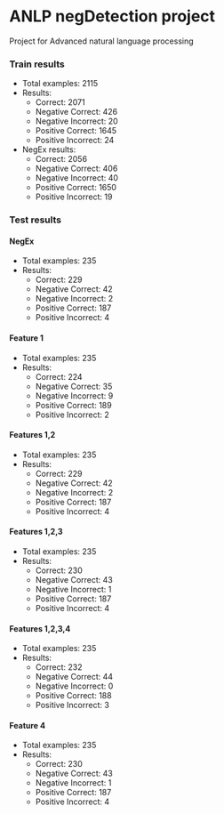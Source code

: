 # ANLP negDetection project
Project for Advanced natural language processing

### Train results
 - Total examples: 2115
 - Results:
   - Correct: 2071
   - Negative Correct: 426
   - Negative Incorrect: 20
   - Positive Correct: 1645
   - Positive Incorrect: 24
 - NegEx results:
   - Correct: 2056
   - Negative Correct: 406
   - Negative Incorrect: 40
   - Positive Correct: 1650
   - Positive Incorrect: 19

### Test results
#### NegEx
 - Total examples: 235
 - Results:
   - Correct: 229
   - Negative Correct: 42
   - Negative Incorrect: 2
   - Positive Correct: 187
   - Positive Incorrect: 4

#### Feature 1
 - Total examples: 235
 - Results:
   - Correct: 224
   - Negative Correct: 35
   - Negative Incorrect: 9
   - Positive Correct: 189
   - Positive Incorrect: 2

#### Features 1,2
 - Total examples: 235
 - Results:
   - Correct: 229
   - Negative Correct: 42
   - Negative Incorrect: 2
   - Positive Correct: 187
   - Positive Incorrect: 4

#### Features 1,2,3
 - Total examples: 235
 - Results:
   - Correct: 230
   - Negative Correct: 43
   - Negative Incorrect: 1
   - Positive Correct: 187
   - Positive Incorrect: 4

#### Features 1,2,3,4
 - Total examples: 235
 - Results:
   - Correct: 232
   - Negative Correct: 44
   - Negative Incorrect: 0
   - Positive Correct: 188
   - Positive Incorrect: 3

#### Feature 4
 - Total examples: 235
 - Results:
   - Correct: 230
   - Negative Correct: 43
   - Negative Incorrect: 1
   - Positive Correct: 187
   - Positive Incorrect: 4

